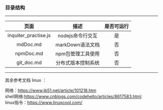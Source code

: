 ### 目录结构
---

|页面|描述|是否可运行|
|:--:|:--:|:--:|
inquiter_practise.js | nodejs命令行交互 | 是
mdDoc.md | markDown语法文档| 否
npmDoc.md | npm包管理工具使用 | 否
git_doc.md | 分布式版本控制系统 | 否


---

其余参考文档
linux ： 

网络：<https://www.jb51.net/article/101218.htm>  
shell网络:<https://www.cnblogs.com/codehello/articles/8617583.html>  
linux指令：<https://www.linuxcool.com/>
